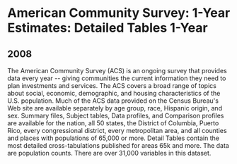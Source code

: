 # American Community Survey: 1-Year Estimates: Detailed Tables 1-Year

## 2008

<p>The American Community Survey (ACS) is an ongoing survey that provides data
every year -- giving communities the current information they need to plan
investments and services. The ACS covers a broad range of topics about social,
economic, demographic, and housing characteristics of the U.S. population. Much
of the ACS data provided on the Census Bureau's Web site are available
separately by age group, race, Hispanic origin, and sex.  Summary files, Subject
tables, Data profiles, and Comparison profiles are available for the nation, all
50 states, the District of Columbia, Puerto Rico, every congressional district,
every metropolitan area, and all counties and places with populations of 65,000
or more.  Detail Tables contain the most detailed cross-tabulations published
for areas 65k and more. The data are population counts. There are over 31,000
variables in this dataset.</p>

